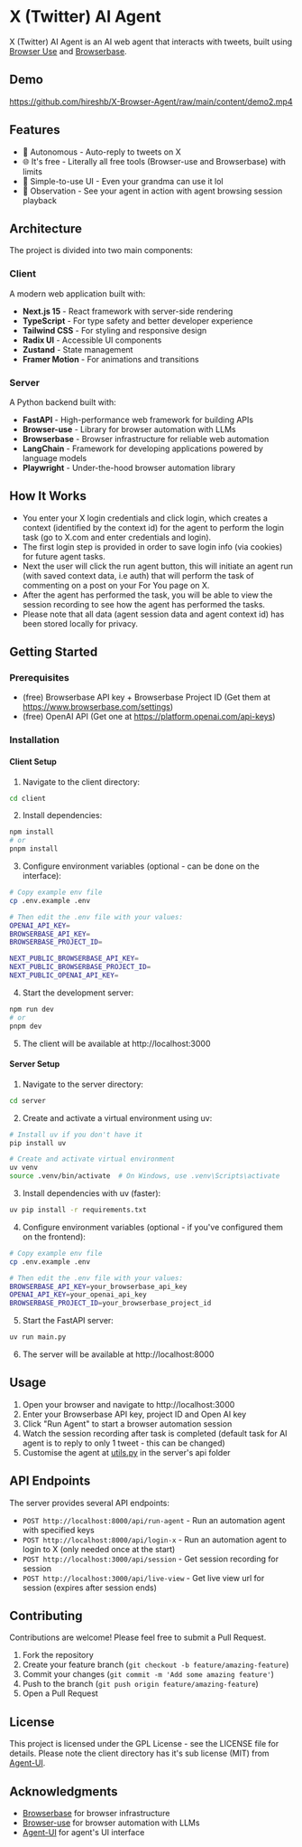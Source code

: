 # X (Twitter) AI Agent

X (Twitter) AI Agent is an AI web agent that interacts with tweets, built using [Browser Use](https://docs.browser-use.com/introduction) and [Browserbase](https://docs.browserbase.com/introduction/what-is-browserbase).

## Demo
 
https://github.com/hireshb/X-Browser-Agent/raw/main/content/demo2.mp4

## Features

- 🤖 Autonomous - Auto-reply to tweets on X
- 🌐 It's free - Literally all free tools (Browser-use and Browserbase) with limits
- 📱 Simple-to-use UI - Even your grandma can use it lol 
- 🔄 Observation - See your agent in action with agent browsing session playback

## Architecture

The project is divided into two main components:

### Client

A modern web application built with:
- **Next.js 15** - React framework with server-side rendering
- **TypeScript** - For type safety and better developer experience
- **Tailwind CSS** - For styling and responsive design
- **Radix UI** - Accessible UI components
- **Zustand** - State management
- **Framer Motion** - For animations and transitions

### Server

A Python backend built with:
- **FastAPI** - High-performance web framework for building APIs
- **Browser-use** - Library for browser automation with LLMs
- **Browserbase** - Browser infrastructure for reliable web automation
- **LangChain** - Framework for developing applications powered by language models
- **Playwright** - Under-the-hood browser automation library

## How It Works
- You enter your X login credentials and click login, which creates a context (identified by the context id) for the agent to perform the login task (go to X.com and enter credentials and login). 
- The first login step is provided in order to save login info (via cookies) for future agent tasks.
- Next the user will click the run agent button, this will initiate an agent run (with saved context data, i.e auth) that will perform the task of commenting on a post on your For You page on X.
- After the agent has performed the task, you will be able to view the session recording to see how the agent has performed the tasks.
- Please note that all data (agent session data and agent context id) has been stored locally for privacy. 


## Getting Started

### Prerequisites

- (free) Browserbase API key + Browserbase Project ID (Get them at https://www.browserbase.com/settings)
- (free) OpenAI API (Get one at https://platform.openai.com/api-keys)

### Installation

#### Client Setup

1. Navigate to the client directory:
```bash
cd client
```

2. Install dependencies:
```bash
npm install
# or
pnpm install
```

3. Configure environment variables (optional - can be done on the interface):
```bash
# Copy example env file
cp .env.example .env

# Then edit the .env file with your values:
OPENAI_API_KEY=
BROWSERBASE_API_KEY=
BROWSERBASE_PROJECT_ID=

NEXT_PUBLIC_BROWSERBASE_API_KEY=
NEXT_PUBLIC_BROWSERBASE_PROJECT_ID=
NEXT_PUBLIC_OPENAI_API_KEY=
```

4. Start the development server:
```bash
npm run dev
# or
pnpm dev
```

5. The client will be available at http://localhost:3000

#### Server Setup

1. Navigate to the server directory:
```bash
cd server
```

2. Create and activate a virtual environment using uv:
```bash
# Install uv if you don't have it
pip install uv

# Create and activate virtual environment
uv venv
source .venv/bin/activate  # On Windows, use .venv\Scripts\activate
```

3. Install dependencies with uv (faster):
```bash
uv pip install -r requirements.txt
```

4. Configure environment variables (optional - if you've configured them on the frontend):
```bash
# Copy example env file
cp .env.example .env

# Then edit the .env file with your values:
BROWSERBASE_API_KEY=your_browserbase_api_key
OPENAI_API_KEY=your_openai_api_key
BROWSERBASE_PROJECT_ID=your_browserbase_project_id
```

5. Start the FastAPI server:
```bash
uv run main.py
```

6. The server will be available at http://localhost:8000

## Usage

1. Open your browser and navigate to http://localhost:3000
2. Enter your Browserbase API key, project ID and Open AI key
3. Click "Run Agent" to start a browser automation session
4. Watch the session recording after task is completed (default task for AI agent is to reply to only 1 tweet - this can be changed)
5. Customise the agent at [utils.py](server/api/utils.py) in the server's api folder

## API Endpoints

The server provides several API endpoints:

- `POST http://localhost:8000/api/run-agent` - Run an automation agent with specified keys
- `POST http://localhost:8000/api/login-x` - Run an automation agent to login to X (only needed once at the start)
- `POST http://localhost:3000/api/session` - Get session recording for session
- `POST http://localhost:3000/api/live-view` - Get live view url for session (expires after session ends)


## Contributing

Contributions are welcome! Please feel free to submit a Pull Request.

1. Fork the repository
2. Create your feature branch (`git checkout -b feature/amazing-feature`)
3. Commit your changes (`git commit -m 'Add some amazing feature'`)
4. Push to the branch (`git push origin feature/amazing-feature`)
5. Open a Pull Request

## License

This project is licensed under the GPL License - see the LICENSE file for details. Please note the client directory has it's sub license (MIT) from [Agent-UI](https://github.com/agno-agi/agent-ui).

## Acknowledgments

- [Browserbase](https://browserbase.com) for browser infrastructure
- [Browser-use](https://github.com/browser-use/browser-use) for browser automation with LLMs
- [Agent-UI](https://github.com/agno-agi/agent-ui) for agent's UI interface
